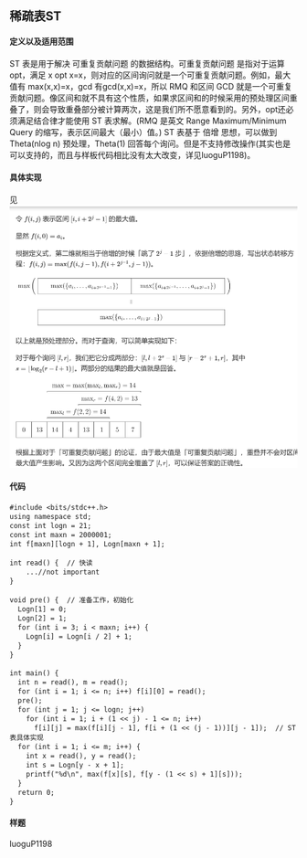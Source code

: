 ## 稀疏表ST
#### 定义以及适用范围
ST 表是用于解决 可重复贡献问题 的数据结构。可重复贡献问题 是指对于运算opt，满足 x opt x=x，则对应的区间询问就是一个可重复贡献问题。例如，最大值有 max(x,x)=x，gcd 有gcd(x,x)=x，所以 RMQ 和区间 GCD 就是一个可重复贡献问题。像区间和就不具有这个性质，如果求区间和的时候采用的预处理区间重叠了，则会导致重叠部分被计算两次，这是我们所不愿意看到的。另外，opt还必须满足结合律才能使用 ST 表求解。(RMQ 是英文 Range Maximum/Minimum Query 的缩写，表示区间最大（最小）值。)
ST 表基于 倍增 思想，可以做到 Theta(nlog n) 预处理，Theta(1) 回答每个询问。但是不支持修改操作(其实也是可以支持的，而且与样板代码相比没有太大改变，详见luoguP1198)。
#### 具体实现
见![](1.PNG)  
#### 代码
~~~
#include <bits/stdc++.h>
using namespace std;
const int logn = 21;
const int maxn = 2000001;
int f[maxn][logn + 1], Logn[maxn + 1];

int read() {  // 快读
    ...//not important
}

void pre() {  // 准备工作，初始化
  Logn[1] = 0;
  Logn[2] = 1;
  for (int i = 3; i < maxn; i++) {
    Logn[i] = Logn[i / 2] + 1;
  }
}

int main() {
  int n = read(), m = read();
  for (int i = 1; i <= n; i++) f[i][0] = read();
  pre();
  for (int j = 1; j <= logn; j++)
    for (int i = 1; i + (1 << j) - 1 <= n; i++)
      f[i][j] = max(f[i][j - 1], f[i + (1 << (j - 1))][j - 1]);  // ST表具体实现
  for (int i = 1; i <= m; i++) {
    int x = read(), y = read();
    int s = Logn[y - x + 1];
    printf("%d\n", max(f[x][s], f[y - (1 << s) + 1][s]));
  }
  return 0;
}
~~~
#### 样题
luoguP1198
